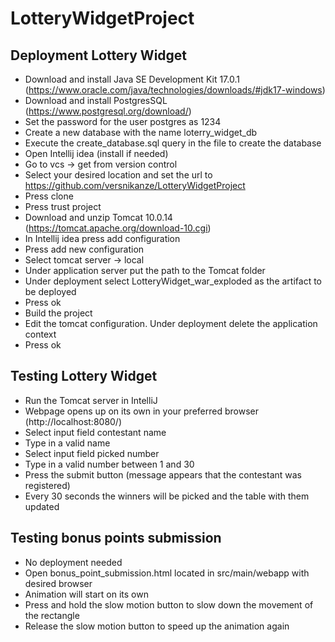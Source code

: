 # LotteryWidgetProject

## Deployment Lottery Widget

- Download and install Java SE Development Kit
  17.0.1 (https://www.oracle.com/java/technologies/downloads/#jdk17-windows)
- Download and install PostgresSQL (https://www.postgresql.org/download/)
- Set the password for the user postgres as 1234
- Create a new database with the name loterry_widget_db
- Execute the create_database.sql query in the file to create the database
- Open Intellij idea (install if needed)
- Go to vcs -> get from version control
- Select your desired location and set the url to https://github.com/versnikanze/LotteryWidgetProject
- Press clone
- Press trust project
- Download and unzip Tomcat 10.0.14 (https://tomcat.apache.org/download-10.cgi)
- In Intellij idea press add configuration
- Press add new configuration
- Select tomcat server -> local
- Under application server put the path to the Tomcat folder
- Under deployment select LotteryWidget_war_exploded as the artifact to be deployed
- Press ok
- Build the project
- Edit the tomcat configuration. Under deployment delete the application context
- Press ok

## Testing Lottery Widget

- Run the Tomcat server in IntelliJ
- Webpage opens up on its own in your preferred browser (http://localhost:8080/)
- Select input field contestant name
- Type in a valid name
- Select input field picked number
- Type in a valid number between 1 and 30
- Press the submit button (message appears that the contestant was registered)
- Every 30 seconds the winners will be picked and the table with them updated

## Testing bonus points submission

- No deployment needed
- Open bonus_point_submission.html located in src/main/webapp with desired browser
- Animation will start on its own
- Press and hold the slow motion button to slow down the movement of the rectangle
- Release the slow motion button to speed up the animation again